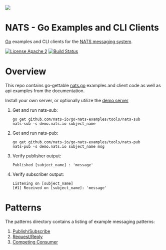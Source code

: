 ![](https://raw.githubusercontent.com/nats-io/nats-site/main/src/img/large-logo.png)

# NATS - Go Examples and CLI Clients

[Go](http://www.golang.org) examples and CLI clients for the [NATS messaging system](https://nats.io).

[![License Apache 2](https://img.shields.io/badge/License-Apache2-blue.svg)](https://www.apache.org/licenses/LICENSE-2.0)
[![Build Status](https://travis-ci.org/nats-io/go-nats-examples.svg?branch=main)](http://travis-ci.org/nats-io/go-nats-examples)

# Overview
This repo contains go-gettable [nats.go](www.github.com/nats-io/nats.go) examples and client code as well as api examples from the documentation.

Install your own server, or optionally utilize the [demo server](http://demo.nats.io:8222)

  1. Get and run nats-sub:
     ```
     go get github.com/nats-io/go-nats-examples/tools/nats-sub
     nats-sub -s demo.nats.io subject_name
     ```
  1. Get and run nats-pub:
     ```
     go get github.com/nats-io/go-nats-examples/tools/nats-pub
     nats-pub -s demo.nats.io subject_name msg
     ```
  1. Verify publisher output:
     ```
     Published [subject_name] : 'message'
     ```
  1. Verify subscriber output:
     ```
     Listening on [subject_name]
     [#1] Received on [subject_name]: 'message'
     ```

# Patterns
The patterns directory contains a listing of example messaging patterns:

  1. [Publish/Subscribe](/patterns/publish-subscribe)
  1. [Request/Reply](/patterns/request-reply)
  1. [Competing Consumer](/patterns/competing-consumer/)
